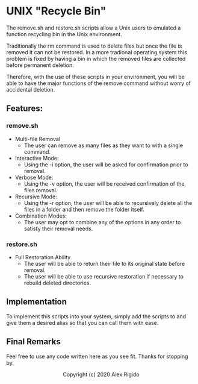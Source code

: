 # UNIX "Recycle Bin"

The remove.sh and restore.sh scripts allow a Unix users to emulated a function recycling bin in the Unix environment.

Traditionally the rm command is used to delete files but once the file is removed it can not be restored. In a more tradional operating system this problem is fixed by having a bin in which the removed files are collected before permanent deletion. 

Therefore, with the use of these scripts in your environment, you will be able to have the major functions of the remove command without worry of accidental deletion.


## Features:

### remove.sh
* Multi-file Removal
    * The user can remove as many files as they want to with a single command.
* Interactive Mode:
    * Using the -i option, the user will be asked for confirmation prior to removal.
* Verbose Mode:
    * Using the -v option, the user will be received confirmation of the files removal.
* Recursive Mode:
    * Using the -r option, the user will be able to recursively delete all the files in a folder and then remove the folder itself.
* Combination Modes:
    * The user may opt to combine any of the options in any order to satisfy their removal needs.

### restore.sh
* Full Restoration Ability
    * The user will be able to return their file to its original state before removal.
    * The user will be able to use recursive restoration if necessary to rebuild deleted directories.


## Implementation
To implement this scripts into your system, simply add the scripts to and give them a desired alias so that you can call them with ease.


## Final Remarks

Feel free to use any code written here as you see fit. Thanks for stopping by.


<p align="center">
Copyright (c) 2020 Alex Rigido
</p>
